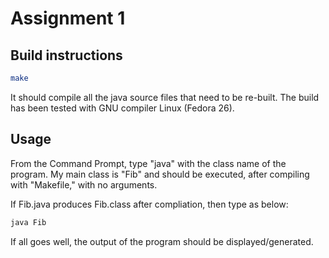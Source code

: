 # Assignment 1

## Build instructions

```bash
make
```

It should compile all the java source files that need to be re-built. The build has been tested with GNU compiler Linux (Fedora 26).

## Usage

From the Command Prompt, type "java" with the class name of the program. My main class is "Fib" and should be executed, after compiling with
"Makefile," with no arguments.

If Fib.java produces Fib.class after compliation, then type as below:

```bash
java Fib
```

If all goes well, the output of the program should be displayed/generated.

